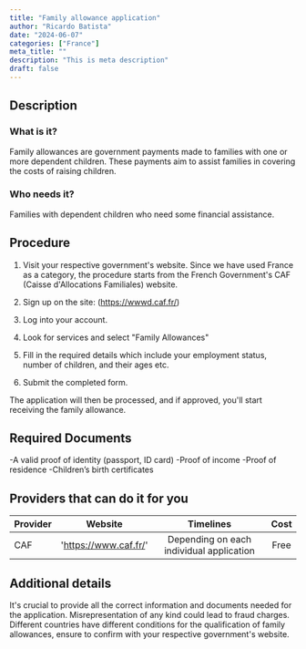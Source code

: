 ```yaml
---
title: "Family allowance application"
author: "Ricardo Batista"
date: "2024-06-07"
categories: ["France"]
meta_title: ""
description: "This is meta description"
draft: false
---
```


## Description
### What is it?
Family allowances are government payments made to families with one or more dependent children. These payments aim to assist families in covering the costs of raising children.

### Who needs it?
Families with dependent children who need some financial assistance.

## Procedure
1. Visit your respective government's website. Since we have used France as a category, the procedure starts from the French Government's CAF (Caisse d'Allocations Familiales) website.
2. Sign up on the site: (https://wwwd.caf.fr/)

3. Log into your account. 

4. Look for services and select "Family Allowances" 

5. Fill in the required details which include your employment status, number of children, and their ages etc. 

6. Submit the completed form.

The application will then be processed, and if approved, you'll start receiving the family allowance.

## Required Documents
-A valid proof of identity (passport, ID card)
-Proof of income
-Proof of residence
-Children’s birth certificates

## Providers that can do it for you

| Provider        |     Website     |     Timelines    |       Cost      |
| --------------- | --------------- |  :-------------: | :-------------: |
| CAF |  'https://www.caf.fr/'       |       Depending on each individual application   |        Free       |

## Additional details
It's crucial to provide all the correct information and documents needed for the application. Misrepresentation of any kind could lead to fraud charges. Different countries have different conditions for the qualification of family allowances, ensure to confirm with your respective government's website.
